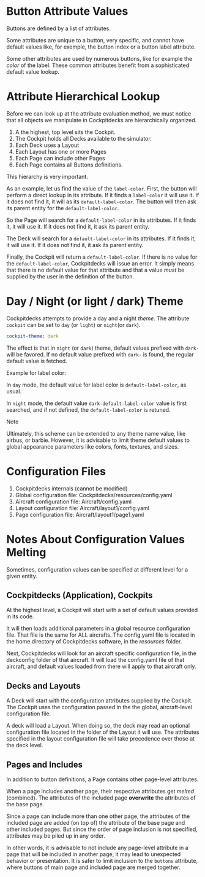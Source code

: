 
# Button Attribute Values

Buttons are defined by a list of attributes.

Some attributes are unique to a button, very specific, and cannot have default values like, for exemple, the button index or a button label attribute.

Some other attributes are used by numerous buttons, like for example the *color* of the label. These common attributes benefit from a sophisticated default value lookup.
# Attribute Hierarchical Lookup

Before we can look up at the attribute evaluation method, we must notice that all objects we manipulate in Cockpitdecks are hierarchically organized.

1. A the highest, top level sits the Cockpit.
2. The Cockpit holds all Decks available to the simulator.
3. Each Deck uses a Layout
4. Each Layout has one or more Pages
5. Each Page can include other Pages
6. Each Page contains all Buttons definitions.

This hierarchy is very important.

As an example, let us find the value of the `label-color`.
First, the button will perform a direct lookup in its attribute. If it finds a  `label-color` it will use it. If it does not find it, it will as its `default-label-color`. The button will then ask its parent entity for the `default-label-color`.

So the Page will search for a `default-label-color` in its attributes. If it finds it, it will use it. If it does not find it, it ask its parent entity.

The Deck will search for a `default-label-color` in its attributes. If it finds it, it will use it. If it does not find it, it ask its parent entity.

Finally, the Cockpit will return a `default-label-color`. If there is no value for the `default-label-color`, Cockpitdecks will issue an error. It simply means that there is no default value for that attribute and that a value *must* be supplied by the user in the definition of the button.

# Day / Night (or light / dark) Theme

Cockpitdecks attempts to provide a day and a night *theme*. The attribute `cockpit` can be set to `day` (or `light`) or `night`(or `dark`).

```yaml
cockpit-theme: dark
```

The effect is that in `night` (or `dark`) theme, default values prefixed with `dark-` will be favored. If no default value prefixed with `dark-` is found, the regular default value is fetched.

Example for label color:

In `day` mode, the default value for label color is `default-label-color`, as usual.

In `night` mode, the default value `dark-default-label-color` value is first searched, and if not defined, the `default-label-color` is retuned.

> [!NOTE]
> Ultimately, this scheme can be extended to any theme name value, like airbus, or barbie. However, it is advisable to limit theme default values to global appearance parameters like colors, fonts, textures, and sizes.

# Configuration Files

1. Cockpitdecks internals (cannot be modified)
2. Global configuration file: Cockpitdecks/resources/config.yaml
3. Aircraft configuration file: Aircraft/config.yaml
4. Layout configuration file: Aircraft/layout1/config.yaml
5. Page configuration file: Aircraft/layout1/page1.yaml

# Notes About Configuration Values Melting

Sometimes, configuration values can be specified at different level for a given entity.
## Cockpitdecks (Application), Cockpits

At the highest level, a Cockpit will start with a set of default values provided in its code.

It will then loads additional parameters in a global resource configuration file. That file is the same for ALL aircrafts. The config.yaml file is located in the home directory of Cockpitdecks software, in the *resources* folder.

Next, Cockpitdecks will look for an aircraft specific configuration file, in the  deckconfig folder of that aircraft. It will load the config.yaml file of that aircraft, and default values loaded from there will apply to that aircraft only.

## Decks and Layouts

A Deck will start with the configuration attributes supplied by the Cockpit. The Cockpit uses the configuration passed in the the global, aircraft-level configuration file.

A deck will load a Layout. When doing so, the deck may read an optional configuration file located in the folder of the Layout it will use. The attributes specified in the layout configuration file will take precedence over those at the deck level.

## Pages and Includes

In addition to button definitions, a Page contains other page-level attributes.

When a page includes another page, their respective attributes get *melted* (combined). The attributes of the included page **overwrite** the attributes of the base page.

Since a page can include more than one other page, the attributes of the included page are added (on top of) the attribute of the base page and other included pages. But since the order of page inclusion is not specified, attributes may be piled up in any order.

In other words, it is advisable to not include any page-level attribute in a page that will be included in another page, it may lead to unexpected behavior or presentation. It is safer to limit inclusion to the `buttons` attribute, where buttons of main page and included page are merged together.